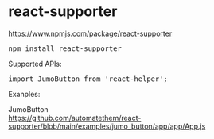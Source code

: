 # react-supporter

https://www.npmjs.com/package/react-supporter
<pre>
npm install react-supporter
</pre>

Supported APIs:
<pre>
import JumoButton from 'react-helper';
</pre>

Exanples:   

JumoButton  
https://github.com/automatethem/react-supporter/blob/main/examples/jumo_button/app/app/App.js
